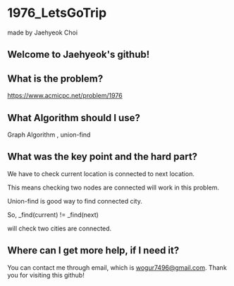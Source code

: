 # 1976_LetsGoTrip

made by Jaehyeok Choi

## Welcome to Jaehyeok's github!

## What is the problem?

https://www.acmicpc.net/problem/1976

## What Algorithm should I use?

Graph Algorithm , union-find

## What was the key point and the hard part?

We have to check current location is connected to next location.

This means checking two nodes are connected will work in this problem.

Union-find is good way to find connected city.

So, _find(current) != _find(next)

will check two cities are connected.

## Where can I get more help, if I need it?

You can contact me through email, which is wogur7496@gmail.com.
Thank you for visiting this github!
